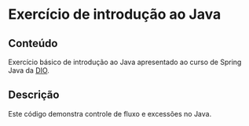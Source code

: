 # Exercício de introdução ao Java

## Conteúdo

Exercício básico de introdução ao Java apresentado ao curso de Spring Java da [DIO](https://dio.me).

## Descrição

Este código demonstra controle de fluxo e excessões no Java.
